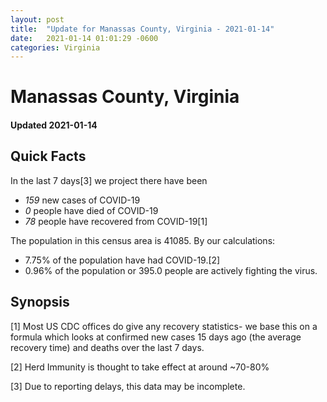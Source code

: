 ```yaml
---
layout: post
title:  "Update for Manassas County, Virginia - 2021-01-14"
date:   2021-01-14 01:01:29 -0600
categories: Virginia
---
```


# Manassas County, Virginia
#### Updated 2021-01-14

## Quick Facts

In the last 7 days[3] we project there have been
- *159* new cases of COVID-19
- *0* people have died of COVID-19
- *78* people have recovered from COVID-19[1]

The population in this census area is 41085. By our calculations:
- 7.75% of the population have had COVID-19.[2]
- 0.96% of the population or 395.0 people are actively fighting the virus.

## Synopsis




[1] Most US CDC offices do give any recovery statistics- we base this on a formula which looks at confirmed new cases
15 days ago (the average recovery time) and deaths over the last 7 days.

[2] Herd Immunity is thought to take effect at around ~70-80%

[3] Due to reporting delays, this data may be incomplete.
 
    